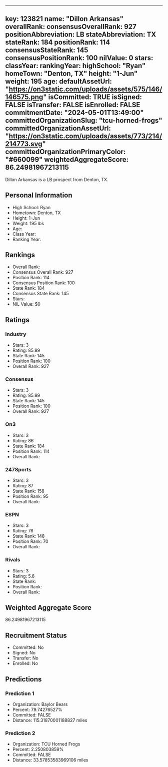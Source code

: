 ---
  key: 123821
  name: "Dillon Arkansas"
  overallRank: 
  consensusOverallRank: 927
  positionAbbreviation: LB
  stateAbbreviation: TX
  stateRank: 184
  positionRank: 114
  consensusStateRank: 145
  consensusPositionRank: 100
  nilValue: 0
  stars: 
  classYear: 
  rankingYear: 
  highSchool: "Ryan"
  homeTown: "Denton, TX"
  height: "1-Jun"
  weight: 195
  age: 
  defaultAssetUrl: "https://on3static.com/uploads/assets/575/146/146575.png"
  isCommitted: TRUE
  isSigned: FALSE
  isTransfer: FALSE
  isEnrolled: FALSE
  commitmentDate: "2024-05-01T13:49:00"
  committedOrganizationSlug: "tcu-horned-frogs"
  committedOrganizationAssetUrl: "https://on3static.com/uploads/assets/773/214/214773.svg"
  committedOrganizationPrimaryColor: "#660099"
  weightedAggregateScore: 86.24981967213115
  ---
  
  Dillon Arkansas is a LB prospect from Denton, TX.
  
  ## Personal Information
  - High School: Ryan
  - Hometown: Denton, TX
  - Height: 1-Jun
  - Weight: 195 lbs
  - Age: 
  - Class Year: 
  - Ranking Year: 
  
  ## Rankings
  - Overall Rank: 
  - Consensus Overall Rank: 927
  - Position Rank: 114
  - Consensus Position Rank: 100
  - State Rank: 184
  - Consensus State Rank: 145
  - Stars: 
  - NIL Value: $0
  
  ## Ratings
  
  ### Industry
  - Stars: 3
  - Rating: 85.99
  - State Rank: 145
  - Position Rank: 100
  - Overall Rank: 927
  
  ### Consensus
  - Stars: 3
  - Rating: 85.99
  - State Rank: 145
  - Position Rank: 100
  - Overall Rank: 927
  
  ### On3
  - Stars: 3
  - Rating: 86
  - State Rank: 184
  - Position Rank: 114
  - Overall Rank: 
  
  ### 247Sports
  - Stars: 3
  - Rating: 87
  - State Rank: 158
  - Position Rank: 95
  - Overall Rank: 
  
  ### ESPN
  - Stars: 3
  - Rating: 76
  - State Rank: 148
  - Position Rank: 70
  - Overall Rank: 
  
  ### Rivals
  - Stars: 3
  - Rating: 5.6
  - State Rank: 
  - Position Rank: 
  - Overall Rank: 
  
  ## Weighted Aggregate Score
  86.24981967213115
  
  ## Recruitment Status
  - Committed: No
  - Signed: No
  - Transfer: No
  - Enrolled: No
  
  
  
  ## Predictions
  
  ### Prediction 1
  - Organization: Baylor Bears
  - Percent: 79.74276527%
  - Committed: FALSE
  - Distance: 115.31870001188827 miles
  
  ### Prediction 2
  - Organization: TCU Horned Frogs
  - Percent: 2.250803859%
  - Committed: FALSE
  - Distance: 33.57853583969106 miles
  